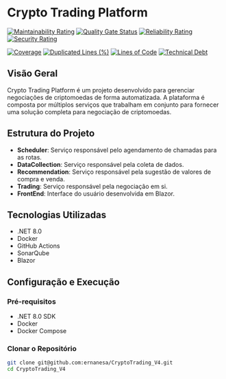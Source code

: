 # Crypto Trading Platform

[![Maintainability Rating](http://152.67.54.41:9001/api/project_badges/measure?project=CryptoTrading&metric=sqale_rating&token=sqb_f26184c7caa31f9f5ebbef4fd74068522f677225)](http://152.67.54.41:9001/dashboard?id=CryptoTrading)
[![Quality Gate Status](http://152.67.54.41:9001/api/project_badges/measure?project=CryptoTrading&metric=alert_status&token=sqb_f26184c7caa31f9f5ebbef4fd74068522f677225)](http://152.67.54.41:9001/dashboard?id=CryptoTrading)
[![Reliability Rating](http://152.67.54.41:9001/api/project_badges/measure?project=CryptoTrading&metric=reliability_rating&token=sqb_f26184c7caa31f9f5ebbef4fd74068522f677225)](http://152.67.54.41:9001/dashboard?id=CryptoTrading)
[![Security Rating](http://152.67.54.41:9001/api/project_badges/measure?project=CryptoTrading&metric=security_rating&token=sqb_f26184c7caa31f9f5ebbef4fd74068522f677225)](http://152.67.54.41:9001/dashboard?id=CryptoTrading)

[![Coverage](http://152.67.54.41:9001/api/project_badges/measure?project=CryptoTrading&metric=coverage&token=sqb_f26184c7caa31f9f5ebbef4fd74068522f677225)](http://152.67.54.41:9001/dashboard?id=CryptoTrading)
[![Duplicated Lines (%)](http://152.67.54.41:9001/api/project_badges/measure?project=CryptoTrading&metric=duplicated_lines_density&token=sqb_f26184c7caa31f9f5ebbef4fd74068522f677225)](http://152.67.54.41:9001/dashboard?id=CryptoTrading)
[![Lines of Code](http://152.67.54.41:9001/api/project_badges/measure?project=CryptoTrading&metric=ncloc&token=sqb_f26184c7caa31f9f5ebbef4fd74068522f677225)](http://152.67.54.41:9001/dashboard?id=CryptoTrading)
[![Technical Debt](http://152.67.54.41:9001/api/project_badges/measure?project=CryptoTrading&metric=sqale_index&token=sqb_f26184c7caa31f9f5ebbef4fd74068522f677225)](http://152.67.54.41:9001/dashboard?id=CryptoTrading)

## Visão Geral

Crypto Trading Platform é um projeto desenvolvido para gerenciar negociações de criptomoedas de forma automatizada. A plataforma é composta por múltiplos serviços que trabalham em conjunto para fornecer uma solução completa para negociação de criptomoedas.

## Estrutura do Projeto

- **Scheduler**: Serviço responsável pelo agendamento de chamadas para as rotas.
- **DataCollection**: Serviço responsável pela coleta de dados.
- **Recommendation**: Serviço responsável pela sugestão de valores de compra e venda.
- **Trading**: Serviço responsável pela negociação em si.
- **FrontEnd**: Interface do usuário desenvolvida em Blazor.

## Tecnologias Utilizadas

- .NET 8.0
- Docker
- GitHub Actions
- SonarQube
- Blazor

## Configuração e Execução

### Pré-requisitos

- .NET 8.0 SDK
- Docker
- Docker Compose

### Clonar o Repositório

```sh
git clone git@github.com:ernanesa/CryptoTrading_V4.git
cd CryptoTrading_V4
